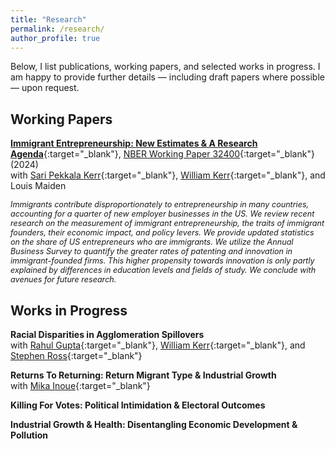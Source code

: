 ```yaml
---
title: "Research"
permalink: /research/
author_profile: true
---
```


Below, I list publications, working papers, and selected works in progress. I am happy to provide further details — including draft papers where possible — upon request. <br>


Working Papers
------

[**Immigrant Entrepreneurship: New Estimates & A Research Agenda**](/files/Chodavadia_Kerr_Kerr_Maiden_NBERWP_2024_ImmigrantEntrepreneurshipNewEstimates.pdf){:target="_blank"}, [NBER Working Paper 32400](https://www.nber.org/papers/w32400){:target="_blank"} (2024) \
with [Sari Pekkala Kerr](https://www1.wellesley.edu/economics/faculty/kerrs){:target="_blank"}, [William Kerr](https://www.hbs.edu/faculty/Pages/profile.aspx?facId=337265){:target="_blank"}, and Louis Maiden

<span style="font-size:.9em;">*Immigrants contribute disproportionately to entrepreneurship in many countries, accounting for a quarter of new employer businesses in the US. We review recent research on the measurement of immigrant entrepreneurship, the traits of immigrant founders, their economic impact, and policy levers. We provide updated statistics on the share of US entrepreneurs who are immigrants. We utilize the Annual Business Survey to quantify the greater rates of patenting and innovation in immigrant-founded firms. This higher propensity towards innovation is only partly explained by differences in education levels and fields of study. We conclude with avenues for future research.*</span>

Works in Progress
------

**Racial Disparities in Agglomeration Spillovers** \
with [Rahul Gupta](https://rahul-r-gupta.github.io){:target="_blank"}, [William Kerr](https://www.hbs.edu/faculty/Pages/profile.aspx?facId=337265){:target="_blank"}, and [Stephen Ross](https://econ.uconn.edu/ross/){:target="_blank"}

**Returns To Returning: Return Migrant Type & Industrial Growth** \
with [Mika Inoue](https://mdinoue.github.io){:target="_blank"}

**Killing For Votes: Political Intimidation & Electoral Outcomes**

**Industrial Growth & Health: Disentangling Economic Development & Pollution**

